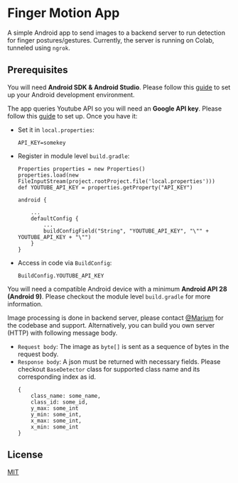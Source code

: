 # Finger Motion App

A simple Android app to send images to a backend server to run detection for finger postures/gestures.
Currently, the server is running on Colab, tunneled using `ngrok`.

## Prerequisites

You will need **Android SDK & Android Studio**. Please follow this [guide](https://developer.android.com/studio) to set up your Android development environment.

The app queries Youtube API so you will need an **Google API key**. Please follow this [guide](https://developers.google.com/youtube/v3/getting-started) to set up. Once you have it:
- Set it in `local.properties`:
    ```
    API_KEY=somekey
    ```
- Register in module level `build.gradle`:
    ```
    Properties properties = new Properties()
    properties.load(new FileInputStream(project.rootProject.file('local.properties')))
    def YOUTUBE_API_KEY = properties.getProperty("API_KEY")

    android {

        ...
        defaultConfig {
            ...
            buildConfigField("String", "YOUTUBE_API_KEY", "\"" + YOUTUBE_API_KEY + "\"")
        }
    }
    ```
- Access in code via `BuildConfig`:
    ```
    BuildConfig.YOUTUBE_API_KEY
    ```

You will need a compatible Android device with a minimum **Android API 28 (Android 9)**. Please checkout the module level `build.gradle` for more information.

Image processing is done in backend server, please contact [@Marium](https://github.com/Marium-E-Jannat) for the codebase and support. Alternatively, you can build you own server (HTTP) with following message body.

- `Request body`: The image as `byte[]` is sent as a sequence of bytes in the request body.
- `Response body`: A json must be returned with necessary fields. Please checkout `BaseDetector` class for supported class name and its corresponding index as id.
    ```
    {
        class_name: some_name,
        class_id: some_id,
        y_max: some_int
        y_min: some_int,
        x_max: some_int,
        x_min: some_int
    }
    ```

## License

[MIT](https://choosealicense.com/licenses/mit/)

